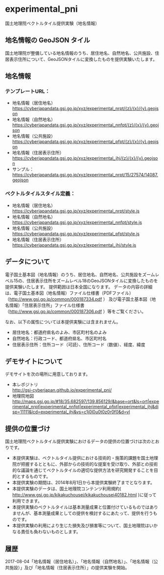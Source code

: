 experimental_pni
================
国土地理院ベクトルタイル提供実験（地名情報）

## 地名情報の GeoJSON タイル
国土地理院が整備している地名情報のうち、居住地名、自然地名、公共施設、住居表示住所について、GeoJSONタイルに変換したものを提供実験いたします。

## 地名情報
### テンプレートURL：
- 地名情報（居住地名）
https://cyberjapandata.gsi.go.jp/xyz/experimental_nrpt/{z}/{x}/{y}.geojson
- 地名情報（自然地名）
https://cyberjapandata.gsi.go.jp/xyz/experimental_nnfpt/{z}/{x}/{y}.geojson
- 地名情報（公共施設）
https://cyberjapandata.gsi.go.jp/xyz/experimental_pfpt/{z}/{x}/{y}.geojson
- 地名情報（住居表示住所）
https://cyberjapandata.gsi.go.jp/xyz/experimental_jhj/{z}/{x}/{y}.geojson
- サンプル：
https://cyberjapandata.gsi.go.jp/xyz/experimental_nrpt/15/27574/14087.geojson

### ベクトルタイルスタイル定義： 
- 地名情報（居住地名） 
https://cyberjapandata.gsi.go.jp/xyz/experimental_nrpt/style.js
- 地名情報（自然地名） 
https://cyberjapandata.gsi.go.jp/xyz/experimental_nnfpt/style.js
- 地名情報（公共施設） 
https://cyberjapandata.gsi.go.jp/xyz/experimental_pfpt/style.js
- 地名情報（住居表示住所） 
https://cyberjapandata.gsi.go.jp/xyz/experimental_jhj/style.js

## データについて
電子国土基本図（地名情報）のうち、居住地名、自然地名、公共施設をズームレベル15の、住居表示住所をズームレベル18のGeoJSONタイルに変換したものを提供実験いたします。
提供範囲は日本全国になります。
データの内容の詳細は、電子国土基本図（地名情報）ファイル仕様書（PDFファイル）（http://www.gsi.go.jp/common/000187334.pdf ）
及び電子国土基本図（地名情報）「住居表示住所」ファイル仕様書（http://www.gsi.go.jp/common/000187306.pdf ）等をご覧ください。

なお、以下の属性については本提供実験には含まれません。
- 居住地名：都道府県名のよみ、市区町村名のよみ  
- 自然地名：行政コード、都道府県名、市区町村名  
- 住居表示住所：住所コード（可読）、住所コード（数値）、経度、緯度  


## デモサイトについて
デモサイトを次の場所に用意しております。
- 本レポジトリ  
http://gsi-cyberjapan.github.io/experimental_pni/
- 地理院地図  
http://maps.gsi.go.jp/#18/35.682597/139.856129/&base=ort&ls=ort|experimental_nrpt|experimental_nnfpt|experimental_pfpt|experimental_jhj&disp=11111&lcd=experimental_jhj&vs=c1j0l0u0t0z0r0f0&d=vl

## 提供の位置づけ
国土地理院ベクトルタイル提供実験におけるデータの提供の位置づけは次のとおりです。
- 本提供実験は、ベクトルタイル提供における技術的・施策的課題を国土地理院が把握するとともに、外部からの技術的な提案を受け取り、外部との技術的な議論を通じてベクトルタイルの適切な提供方法を研究開発することを目的とするものです。
- 本提供実験の期間は、2014年8月1日から本提供実験終了までとなります。
- 本提供実験のデータは、国土地理院コンテンツ利用規約( http://www.gsi.go.jp/kikakuchousei/kikakuchousei40182.html )に従って利用できます。
- 本提供実験のベクトルタイルは基本測量成果と位置付けているものではありませんが、基本測量成果としての提供を検討するにあたって、提供を行うものです。
- 本提供実験の利用により生じた損失及び損害等について、国土地理院はいかなる責任も負わないものとします。

## 履歴
2017-08-04「地名情報（居住地名）」、「地名情報（自然地名）」、「地名情報（公共施設）」及び「地名情報（住居表示住所）」の提供実験を開始。
